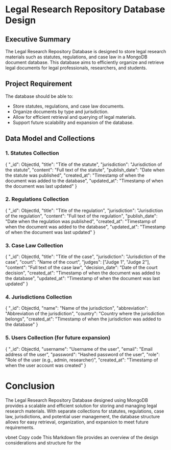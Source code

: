 # Legal Research Repository Database Design

## Executive Summary
The Legal Research Repository Database is designed to store legal research materials such as statutes, regulations, and case law in a MongoDB document database. This database aims to efficiently organize and retrieve legal documents for legal professionals, researchers, and students.

## Project Requirement
The database should be able to:
- Store statutes, regulations, and case law documents.
- Organize documents by type and jurisdiction.
- Allow for efficient retrieval and querying of legal materials.
- Support future scalability and expansion of the database.

## Data Model and Collections

### 1. Statutes Collection

{
  "_id": ObjectId,
  "title": "Title of the statute",
  "jurisdiction": "Jurisdiction of the statute",
  "content": "Full text of the statute",
  "publish_date": "Date when the statute was published",
  "created_at": "Timestamp of when the document was added to the database",
  "updated_at": "Timestamp of when the document was last updated"
}
### 2. Regulations Collection


{
  "_id": ObjectId,
  "title": "Title of the regulation",
  "jurisdiction": "Jurisdiction of the regulation",
  "content": "Full text of the regulation",
  "publish_date": "Date when the regulation was published",
  "created_at": "Timestamp of when the document was added to the database",
  "updated_at": "Timestamp of when the document was last updated"
}
### 3. Case Law Collection

{
  "_id": ObjectId,
  "title": "Title of the case",
  "jurisdiction": "Jurisdiction of the case",
  "court": "Name of the court",
  "judges": ["Judge 1", "Judge 2"],
  "content": "Full text of the case law",
  "decision_date": "Date of the court decision",
  "created_at": "Timestamp of when the document was added to the database",
  "updated_at": "Timestamp of when the document was last updated"
}
### 4. Jurisdictions Collection

{
  "_id": ObjectId,
  "name": "Name of the jurisdiction",
  "abbreviation": "Abbreviation of the jurisdiction",
  "country": "Country where the jurisdiction belongs",
  "created_at": "Timestamp of when the jurisdiction was added to the database"
}
### 5. Users Collection (for future expansion)

{
  "_id": ObjectId,
  "username": "Username of the user",
  "email": "Email address of the user",
  "password": "Hashed password of the user",
  "role": "Role of the user (e.g., admin, researcher)",
  "created_at": "Timestamp of when the user account was created"
}

# Conclusion
The Legal Research Repository Database designed using MongoDB provides a scalable and efficient solution for storing and managing legal research materials. With separate collections for statutes, regulations, case law, jurisdictions, and potential user management, the database structure allows for easy retrieval, organization, and expansion to meet future requirements.

vbnet
Copy code
This Markdown file provides an overview of the design considerations and structure for the